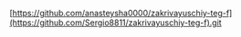 [https://github.com/anasteysha0000/zakrivayuschiy-teg-f](https://github.com/Sergio8811/zakrivayuschiy-teg-f).git
